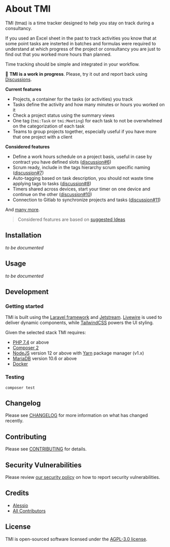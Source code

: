 
# About TMI

TMI (tmaɪ) is a time tracker designed to help you stay on track during a consultancy.

If you used an Excel sheet in the past to track activities you know that at some
point tasks are insterted in batches and formulas were required to understand
at which progress of the project or consultancy you are just to find out that
you worked more hours than planned.

Time tracking should be simple and integrated in your workflow. 

🚧 **TMI is a work in progress**. Please, try it out and report back using [Discussions](https://github.com/tmitime/tmi/discussions).


**Current features**

- Projects, a container for the tasks (or activities) you track
- Tasks define the activity and how many minutes or hours you worked on it 
- Check a project status using the summary views 
- One tag (`tmi:Task` or `tmi:Meeting`) for each task to not be overwhelmed on the categorization of each task
- Teams to group projects together, especially useful if you have more that one project with a client

**Considered features**

- Define a work hours schedule on a project basis, useful in case by contract you have defined slots ([discussion#6](https://github.com/tmitime/tmi/discussions/6))
- Scrum ready, include in the tags hierarchy scrum specific naming ([discussion#7](https://github.com/tmitime/tmi/discussions/7))
- Auto-tagging based on task description, you should not waste time applying tags to tasks ([discussion#8](https://github.com/tmitime/tmi/discussions/8))
- Timers shared across devices, start your timer on one device and continue on the other ([discussion#10](https://github.com/tmitime/tmi/discussions/10))
- Connection to Gitlab to synchronize projects and tasks ([discussion#11](https://github.com/tmitime/tmi/discussions/11))

And [many more](https://github.com/tmitime/tmi/discussions?discussions_q=label%3A%22Under+Consideration+%28idea%29%22).

> Considered features are based on [suggested Ideas](https://github.com/tmitime/tmi/discussions/categories/ideas)

## Installation

_to be documented_


## Usage

_to be documented_


## Development

### Getting started

TMI is built using the [Laravel framework](https://laravel.com/) and 
[Jetstream](https://jetstream.laravel.com/2.x/introduction.html). 
[Livewire](https://laravel-livewire.com/) is used to deliver dynamic
components, while [TailwindCSS](https://tailwindcss.com/) powers
the UI styling.

Given the selected stack TMI requires:

- [PHP 7.4](https://www.php.net/) or above
- [Composer 2](https://getcomposer.org/)
- [NodeJS](https://nodejs.org/en/) version 12 or above with [Yarn](https://classic.yarnpkg.com/en/docs/install) package manager (v1.x)
- [MariaDB](https://mariadb.org/) version 10.6 or above
- [Docker](https://www.docker.com/)

### Testing

```
composer test
```

## Changelog

Please see [CHANGELOG](./CHANGELOG.md) for more information on what has changed recently.

## Contributing

Please see [CONTRIBUTING](./.github/CONTRIBUTING.md) for details.

## Security Vulnerabilities

Please review [our security policy](https://github.com/tmitime/tmi/security/policy) on how to report security vulnerabilities.

## Credits

- [Alessio](https://github.com/avvertix)
- [All Contributors](https://github.com/tmitime/tmi/contributors)

## License

TMI is open-sourced software licensed under the [AGPL-3.0 license](https://opensource.org/licenses/AGPL-3.0).
